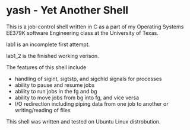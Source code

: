 # yash - Yet Another Shell

This is a job-control shell written in C as a part of my Operating Systems EE379K software Engineering class at the University of Texas.

lab1 is an incomplete first attempt.

lab1_2 is the finished working verison.

The features of this shell include
  * handling of sigint, sigtstp, and sigchld signals for processes
  * ability to pause and resume jobs
  * ability to run jobs in the fg and bg
  * ability to move jobs from bg into fg, and vice versa 
  * I/O redirection including piping data from one job to another or writing/reading of files
  
This shell was written and tested on Ubuntu Linux distrobution.
